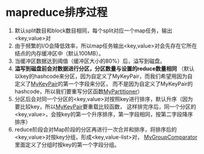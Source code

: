 # mapreduce排序过程

1. 默认split数目和block数目相同，每个split对应一个map任务，输出<key,value>对
2. 由于频繁的I/O会降低效率，所以map任务输出<key,value>对会先存在它所在结点的内存缓冲区中（默认100MB）。
3. 当缓冲区数据达到阈值（缓冲区大小的80%）后，溢写到磁盘。
4. **溢写到磁盘前会对数据进行分区，分区数量与设置的reduce数量相同**
（默认以key的hashcode来分区，因为自定义了MyKeyPair，而我们希望用因为自定义了[MyKeyPair](MyKeyPair.java)的第一个字段来分区，
而不是因为自定义了MyKeyPair的hashcode，所以我们要重写分区函数[MyPartitioner](MyPartitioner.java)）
5. 分区后会对同一个分区的<key,value>对按照key进行排序，默认升序（因为要比较key，所以[MyKeyPair](MyKeyPair.java)要重载比较函数，
这样排完序后，同一个分区的<key,value>，会按key的第一个升序排序，第一字段相同，按第二字段降序排序）
6. reduce阶段会对Map阶段的分区再进行一次合并和排序，将排序后的<key,value>对按key分组，形成<key,value-list>对，
[MyGroupComparator](MyGroupComparator.java)里面定义了分组时按key的第一个字段分组。



